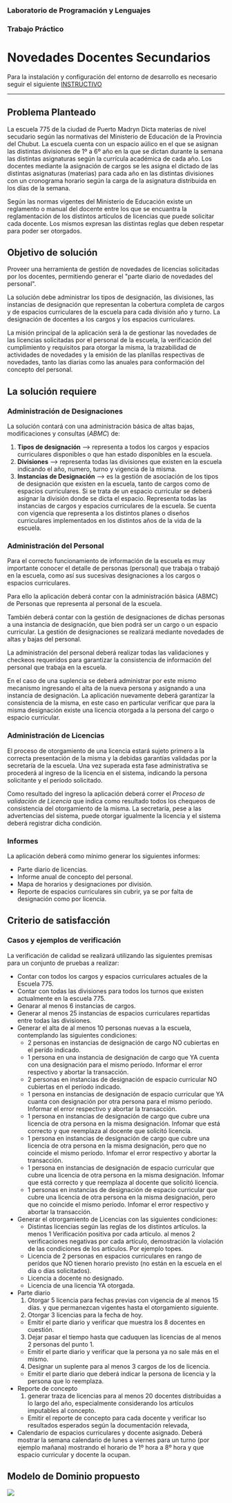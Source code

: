 ### Laboratorio de Programación y Lenguajes
### Trabajo Práctico
# Novedades Docentes Secundarios

Para la instalación y configuración del entorno de desarrollo es necesario seguir el siguiente 
<a href="https://git.fi.mdn.unp.edu.ar/labprog/core/infraestructura-tps/-/blob/master/README.md" target="_blank">INSTRUCTIVO</a>

---

## Problema Planteado
La escuela 775 de la ciudad de Puerto Madryn Dicta materias de nivel secudario según las normativas del Ministerio de Educación de la  Provincia del Chubut.
La escuela cuenta con un espacio aúlico en el que se asignan las distintas divisiones de 1º a 6º año en la que se dictan durante la semana las distintas asignaturas según la currícula académica de cada año.
Los docentes mediante la asignación de cargos se les asigna el dictado de las distintas asignaturas (materias) para cada año en las distintas divisiones con un cronograma horario según la carga de la asignatura distribuida en los días de la semana.

Según las normas vigentes del Ministerio de Educación existe un reglamento o manual del docente entre los que se encuantra la reglamentación de los distíntos artículos de licencias que puede solicitar cada docente. Los mismos expresan las distintas reglas que deben respetar para poder ser otorgados.

## Objetivo de solución
Proveer una herramienta de gestión de novedades de licencias solicitadas por los docentes, permitiendo generar el "parte diario de novedades del personal".

La solución debe administrar los tipos de designación, las divisiones, las instancias de designación que representan la cobertura completa de cargos y de espacios curriculares de la escuela para cada división año y turno. La designación de docentes a los cargos y los espacios curriculares.

La misión principal de la aplicación será la de gestionar las novedades de las licencias solicitadas por el personal de la escuela, la verificación del cumplimiento y requisitos para otorgar la misma, la trazabilidad de actividades de novedades y la emisión de las planillas respectivas de novedades, tanto las diarias como las anuales para conformación del concepto del personal.

## La solución requiere
### Administración de Designaciones
La solución contará con una administración básica de altas bajas, modificaciones y consultas (_ABMC_) de:
1. **Tipos de designación** --> representa a todos los cargos y espacios curriculares disponibles o que han estado disponibles en la escuela.
1. **Divisiones** --> representa todas las divisiones que existen en la escuela indicando el año, numero, turno y vigencia de la misma.
1. **Instancias de Designación** --> es la gestión de asociación de los tipos de designación que existen en la escuela, tanto de cargos como de espacios curriculares. Si se trata de un espacio curricular se deberá asignar la división donde se dicta el espacio. Representa todas las instancias de cargos y espacios curriculares de la escuela. Se cuenta con vigencia que representa a los distintos planes o diseños curriculares implementados en los distintos años de la vida de la escuela.

### Administración del Personal
Para el correcto funcionamiento de información de la escuela es muy importante conocer el detalle de personas (personal) que trabaja o trabajó en la escuela, como así sus sucesivas designaciones a los cargos o espacios curriculares.

Para ello la aplicación deberá contar con la administración básica (ABMC) de Personas que representa al personal de la escuela.

También deberá contar con la gestión de designaciones de dichas personas a una instancia de designación, que bien podrá ser un cargo o un espacio curricular. La gestión de designaciones se realizará mediante novedades de altas y bajas del personal.

La administración del personal deberá realizar todas las validaciones y checkeos requeridos para garantizar la consistencia de información del personal que trabaja en la escuela.

En el caso de una suplencia se deberá administrar por este mismo mecanismo ingresando el alta de la nueva persona y asignando a una instancia de designación. La aplicación nuevamente deberá garantizar la consistencia de la misma, en este caso en particular verificar que para la misma designación existe una licencia otorgada a la persona del cargo o espacio curricular.

### Administración de Licencias
El proceso de otorgamiento de una licencia estará sujeto primero a la correcta presentación de la misma y la debidas garantías validadas por la secretaría de la escuela. Una vez superada esta fase administrativa se procederá al ingreso de la licencia en el sistema, indicando la persona solicitante y el período solicitado.

Como resultado del ingreso la aplicación deberá correr el _*Proceso de validación de Licencia*_ que indica como resultado todos los chequeos de consistencia del otorgamiento de la misma. La secretaría, pese a las advertencias del sistema, puede otorgar igualmente la licencia y el sistema deberá registrar dicha condición.

### Informes
La aplicación deberá como mínimo generar los siguientes informes:
+ Parte diario de licencias.
+ Informe anual de concepto del personal.
+ Mapa de horarios y designaciones por división.
+ Reporte de espacios curriculares sin cubrir, ya se por falta de designación como por licencia.

## Criterio de satisfacción
### Casos y ejemplos de verificación
La verificación de calidad se realizará utilizando las siguientes premisas para un conjunto de pruebas a realizar:
* Contar con todos los cargos y espacios curriculares actuales de la Escuela 775.
* Contar con todas las divisiones para todos los turnos que existen actualmente en la escuela 775.
* Genarar al menos 6 instancias de cargos.
* Generar al menos 25 instancias de espacios curriculares repartidas entre todas las divisiones.
* Generar el alta de al menos 10 personas nuevas a la escuela, contemplando las siguientes condiciones:
  + 2 personas en instancias de designación de cargo NO cubiertas en el perído indicado.
  + 1 persona en una instancia de designación de cargo que YA cuenta con una designación para el mismo período. Informar el error respectivo y abortar la transacción.
  + 2 personas en instancias de designación de espacio curricular NO cubiertas en el período indicado.
  + 1 persona en instancias de designación de espacio curricular que YA cuanta con designación por otra persona para el mismo período. Informar el error respectivo y abortar la transacción.
  + 1 persona en instancias de designación de cargo que cubre una licencia de otra persona en la misma designación. Infomar que está correcto y que reemplaza al docente que solicitó licencia.
  + 1 persona en instancias de designación de cargo que cubre una licencia de otra persona en la misma designación, pero que no coincide el mismo período. Infomar el error respectivo y abortar la transacción.
  + 1 persona en instancias de designación de espacio curricular que cubre una licencia de otra persona en la misma designación. Infomar que está correcto y que reemplaza al docente que solicitó licencia.
  + 1 personas en instancias de designación de espacio curricular que cubre una licencia de otra persona en la misma designación, pero que no coincide el mismo período. Infomar el error respectivo y abortar la transacción.
* Generar el otrorgamiento de Licencias con las siguientes condiciones:
  + Distintas licencias según las reglas de los distintos artículos. la menos 1 Verificación positiva por cada artículo. al menos 2 verificaciones negativas por cada artículo, demostración la violación de las condiciones de los artículos. Por ejemplo topes.
  + Licencia de 2 personas en espacios curriculares en rango de perídos que NO tienen horario previsto (no están en la escuela en el día o días solicitados).
  + Licencia a docente no designado.
  + Licencia de una licencia YA otorgada.
* Parte diario
  1. Otorgar 5 licencia para fechas previas con vigencia de al menos 15 días. y que permanezcan vigentes hasta el otorgamiento siguiente.
  2. Otorgar 3 licencias para la fecha de hoy.
    + Emitir el parte diario y verificar que muestra los 8 docentes en cuestión.
  3. Dejar pasar el tiempo hasta que caduquen las licencias de al menos 2 personas del punto 1.
    + Emitir el parte diario y verificar que la persona ya no sale más en el mismo.
  4. Designar un suplente para al menos 3 cargos de los de licencia.
    + Emitir el parte diario que deberá indicar la persona de licencia y la persona que lo reemplaza.
* Reporte de concepto
  1. generar traza de licencias para al menos 20 docentes distribuidas a lo largo del año, especialmente considerando los artículos imputables al concepto.
    + Emitir el reporte de concepto para cada docente y verificar lso resultados esperados según la documentación relevada,
* Calendario de espacios curriculares y docente asignado. Deberá mostrar la semana calendario de lunes a viernes para un turno (por ejemplo mañana) mostrando el horario de 1º hora a 8º hora y que espacio curricular y docente la ocupan.

## Modelo de Dominio propuesto
![](diagram.png)

